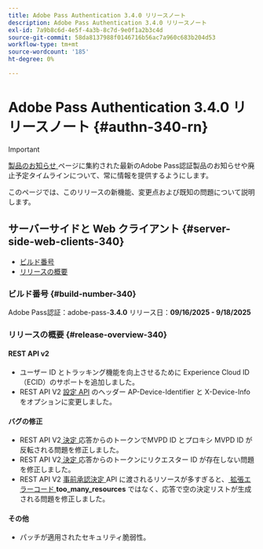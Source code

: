 ```yaml
---
title: Adobe Pass Authentication 3.4.0 リリースノート
description: Adobe Pass Authentication 3.4.0 リリースノート
exl-id: 7a9b8c6d-4e5f-4a3b-8c7d-9e0f1a2b3c4d
source-git-commit: 58da8137988f0146716b56ac7a960c683b204d53
workflow-type: tm+mt
source-wordcount: '185'
ht-degree: 0%

---
```


# Adobe Pass Authentication 3.4.0 リリースノート {#authn-340-rn}

>[!IMPORTANT]
>
> [ 製品のお知らせ ](/help/authentication/product-announcements.md) ページに集約された最新のAdobe Pass認証製品のお知らせや廃止予定タイムラインについて、常に情報を提供するようにします。

このページでは、このリリースの新機能、変更点および既知の問題について説明します。

## サーバーサイドと Web クライアント {#server-side-web-clients-340}

* [ビルド番号](#build-number-340)
* [リリースの概要](#release-overview-340)

### ビルド番号 {#build-number-340}

Adobe Pass認証：adobe-pass-**3.4.0**
リリース日：**09/16/2025 - 9/18/2025**

### リリースの概要 {#release-overview-340}

#### REST API v2

* ユーザー ID とトラッキング機能を向上させるために [](/help/authentication/integration-guide-programmers/rest-apis/rest-api-v2/appendix/headers/rest-api-v2-appendix-headers-ap-visitor-identifier.md)Experience Cloud ID （ECID）のサポートを追加しました。
* REST API V2 [ 設定 API](/help/authentication/integration-guide-programmers/rest-apis/rest-api-v2/apis/configuration-apis/rest-api-v2-configuration-apis-retrieve-configuration-for-specific-service-provider.md) のヘッダー AP-Device-Identifier と X-Device-Info をオプションに変更しました。

#### バグの修正

* REST API V2[ 決定 ](/help/authentication/integration-guide-programmers/rest-apis/rest-api-v2/apis/decisions-apis/rest-api-v2-decisions-apis-retrieve-authorization-decisions-using-specific-mvpd.md) 応答からのトークンでMVPD ID とプロキシ MVPD ID が反転される問題を修正しました。
* REST API V2[ 決定 ](/help/authentication/integration-guide-programmers/rest-apis/rest-api-v2/apis/decisions-apis/rest-api-v2-decisions-apis-retrieve-authorization-decisions-using-specific-mvpd.md) 応答からのトークンにリクエスター ID が存在しない問題を修正しました。
* REST API V2 [ 事前承認決定 ](/help/authentication/integration-guide-programmers/rest-apis/rest-api-v2/apis/decisions-apis/rest-api-v2-decisions-apis-retrieve-preauthorization-decisions-using-specific-mvpd.md) API に渡されるリソースが多すぎると、[ 拡張エラーコード ](/help/authentication/integration-guide-programmers/features-standard/error-reporting/enhanced-error-codes.md) **too_many_resources** ではなく、応答で空の決定リストが生成される問題を修正しました。

#### その他

* パッチが適用されたセキュリティ脆弱性。
